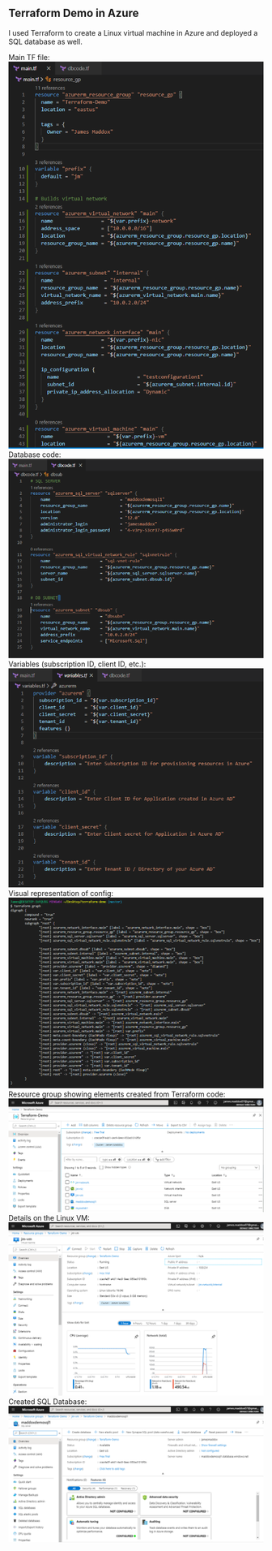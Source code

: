## Terraform Demo in Azure

I used Terraform to create a Linux virtual machine in Azure and deployed a SQL database as well. 

Main TF file:
![](img/terraform-main.PNG)
Database code:
![](img/terraform-database.PNG)
Variables (subscription ID, client ID, etc.):
![](img/terraform-vars.PNG)
Visual representation of config:
![](img/terraform-graph.PNG)
Resource group showing elements created from Terraform code:
![](img/azure-terraform-resourcegroup.PNG)
Details on the Linux VM:
![](img/azure-virtual-machine.PNG)
Created SQL Database:
![](img/azure-database.PNG)